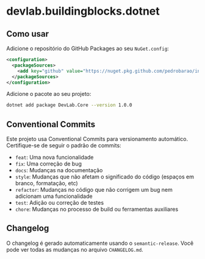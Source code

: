 # devlab.buildingblocks.dotnet

## Como usar

Adicione o repositório do GitHub Packages ao seu `NuGet.config`:

```xml
<configuration>
  <packageSources>
    <add key="github" value="https://nuget.pkg.github.com/pedrobarao/index.json" />
  </packageSources>
</configuration>
```

Adicione o pacote ao seu projeto:

```bash
dotnet add package DevLab.Core --version 1.0.0
```

## Conventional Commits

Este projeto usa Conventional Commits para versionamento automático. Certifique-se de seguir o padrão de commits:

- `feat`: Uma nova funcionalidade
- `fix`: Uma correção de bug
- `docs`: Mudanças na documentação
- `style`: Mudanças que não afetam o significado do código (espaços em branco, formatação, etc)
- `refactor`: Mudanças no código que não corrigem um bug nem adicionam uma funcionalidade
- `test`: Adição ou correção de testes
- `chore`: Mudanças no processo de build ou ferramentas auxiliares

## Changelog

O changelog é gerado automaticamente usando o `semantic-release`. Você pode ver todas as mudanças no arquivo `CHANGELOG.md`.